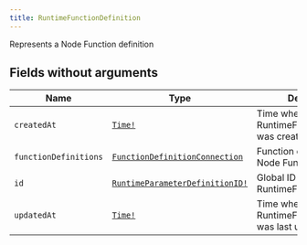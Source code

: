 ```yaml
---
title: RuntimeFunctionDefinition
---
```


Represents a Node Function definition

## Fields without arguments

| Name | Type | Description |
|------|------|-------------|
| `createdAt` | [`Time!`](../scalar/time.md) | Time when this RuntimeFunctionDefinition was created |
| `functionDefinitions` | [`FunctionDefinitionConnection`](../object/functiondefinitionconnection.md) | Function definitions of the Node Function |
| `id` | [`RuntimeParameterDefinitionID!`](../scalar/runtimeparameterdefinitionid.md) | Global ID of this RuntimeFunctionDefinition |
| `updatedAt` | [`Time!`](../scalar/time.md) | Time when this RuntimeFunctionDefinition was last updated |

